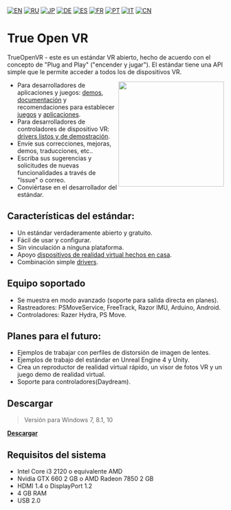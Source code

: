 ﻿[![EN](https://user-images.githubusercontent.com/9499881/33184537-7be87e86-d096-11e7-89bb-f3286f752bc6.png)](https://github.com/TrueOpenVR/TrueOpenVR-Core/blob/master/README.md) 
[![RU](https://user-images.githubusercontent.com/9499881/27683795-5b0fbac6-5cd8-11e7-929c-057833e01fb1.png)](https://github.com/TrueOpenVR/TrueOpenVR-Core/blob/master/README.RU.md) 
[![JP](https://user-images.githubusercontent.com/9499881/45507863-48e09f00-b7a4-11e8-9750-f5778e187ad6.png)](https://github.com/TrueOpenVR/TrueOpenVR-Core/blob/master/README.JP.md)
[![DE](https://user-images.githubusercontent.com/9499881/31012392-ac051326-a522-11e7-9c8c-2186ddf553d0.png)](https://github.com/TrueOpenVR/TrueOpenVR-Core/blob/master/README.DE.md) 
[![ES](https://user-images.githubusercontent.com/9499881/31012379-9d8f7764-a522-11e7-8bf4-739077369e8b.png)](https://github.com/TrueOpenVR/TrueOpenVR-Core/blob/master/README.ES.md) 
[![FR](https://user-images.githubusercontent.com/9499881/31012387-a7b4aaac-a522-11e7-8485-36ce58dc2d4a.png)](https://github.com/TrueOpenVR/TrueOpenVR-Core/blob/master/README.FR.md) 
[![PT](https://user-images.githubusercontent.com/9499881/31012384-a1d1b544-a522-11e7-8a13-3cb53450d55c.png)](https://github.com/TrueOpenVR/TrueOpenVR-Core/blob/master/README.PT.md)
[![IT](https://user-images.githubusercontent.com/9499881/50381884-97f37580-06ab-11e9-8ca8-e8ec7a1b8594.png)](https://github.com/TrueOpenVR/TrueOpenVR-Core/blob/master/README.IT.md)
[![CN](https://user-images.githubusercontent.com/9499881/31012373-978ce414-a522-11e7-9936-387b1c530e2f.png)](https://github.com/TrueOpenVR/TrueOpenVR-Core/blob/master/README.CN.md) 
# True Open VR
TrueOpenVR - este es un estándar VR abierto, hecho de acuerdo con el concepto de "Plug and Play" ("encender y jugar"). El estándar tiene una API simple que le permite acceder a todos los de dispositivos VR. 

<img src="https://user-images.githubusercontent.com/9499881/45686016-4abbb100-bb5c-11e8-9673-7eb46e2373db.png" align="right" width="245">

- Para desarrolladores de aplicaciones y juegos: [demos](https://github.com/TrueOpenVR/TrueOpenVR-Samples), [documentación](https://github.com/TrueOpenVR/TrueOpenVR-Core/blob/master/Docs/README.ES.md) y recomendaciones para establecer [juegos](https://github.com/TrueOpenVR/TrueOpenVR-Core/blob/master/Docs/ES/Recommendations/Games.md) y [aplicaciones](https://github.com/TrueOpenVR/TrueOpenVR-Core/blob/master/Docs/ES/Recommendations/Apps.md).
- Para desarrolladores de controladores de dispositivo VR: [drivers listos y de demostración](https://github.com/TrueOpenVR/TrueOpenVR-Drivers).
- Envíe sus correcciones, mejoras, demos, traducciones, etc..
- Escriba sus sugerencias y solicitudes de nuevas funcionalidades a través de "Issue" o correo.
- Conviértase en el desarrollador del estándar.

## Características del estándar:
- Un estándar verdaderamente abierto y gratuito. 
- Fácil de usar y configurar.
- Sin vinculación a ninguna plataforma.
- Apoyo [dispositivos de realidad virtual hechos en casa](https://github.com/TrueOpenVR/TrueOpenVR-DIY/blob/master/README.ES.md).
- Combinación simple [drivers](https://github.com/TrueOpenVR/TrueOpenVR-Drivers/blob/master/README.ES.md).

## Equipo soportado
- Se muestra en modo avanzado (soporte para salida directa en planes).
- Rastreadores: PSMoveService, FreeTrack, Razor IMU, Arduino, Android.
- Controladores: Razer Hydra, PS Move.

## Planes para el futuro:
- Ejemplos de trabajar con perfiles de distorsión de imagen de lentes.
- Ejemplos de trabajo del estándar en Unreal Engine 4 y Unity.
- Crea un reproductor de realidad virtual rápido, un visor de fotos VR y un juego demo de realidad virtual.
- Soporte para controladores(Daydream).

## Descargar
>Versión para Windows 7, 8.1, 10

**[Descargar](https://github.com/TrueOpenVR/TrueOpenVR-Core/releases)**

## Requisitos del sistema
* Intel Core i3 2120 o equivalente AMD
* Nvidia GTX 660 2 GB o AMD Radeon 7850 2 GB 
* HDMI 1.4 o DisplayPort 1.2
* 4 GB RAM
* USB 2.0
